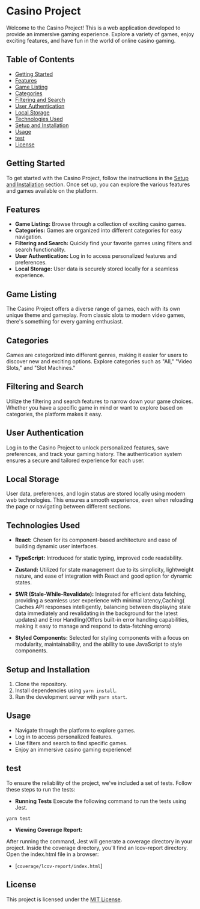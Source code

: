 # Casino Project

Welcome to the Casino Project! This is a web application developed to provide an immersive gaming experience. Explore a variety of games, enjoy exciting features, and have fun in the world of online casino gaming.

## Table of Contents

- [Getting Started](#getting-started)
- [Features](#features)
- [Game Listing](#game-listing)
- [Categories](#categories)
- [Filtering and Search](#filtering-and-search)
- [User Authentication](#user-authentication)
- [Local Storage](#local-storage)
- [Technologies Used](#technologies-used)
- [Setup and Installation](#setup-and-installation)
- [Usage](#usage)
- [test](#test)
- [License](#license)

## Getting Started

To get started with the Casino Project, follow the instructions in the [Setup and Installation](#setup-and-installation) section. Once set up, you can explore the various features and games available on the platform.

## Features

- **Game Listing:** Browse through a collection of exciting casino games.
- **Categories:** Games are organized into different categories for easy navigation.
- **Filtering and Search:** Quickly find your favorite games using filters and search functionality.
- **User Authentication:** Log in to access personalized features and preferences.
- **Local Storage:** User data is securely stored locally for a seamless experience.

## Game Listing

The Casino Project offers a diverse range of games, each with its own unique theme and gameplay. From classic slots to modern video games, there's something for every gaming enthusiast.

## Categories

Games are categorized into different genres, making it easier for users to discover new and exciting options. Explore categories such as "All," "Video Slots," and "Slot Machines."

## Filtering and Search

Utilize the filtering and search features to narrow down your game choices. Whether you have a specific game in mind or want to explore based on categories, the platform makes it easy.

## User Authentication

Log in to the Casino Project to unlock personalized features, save preferences, and track your gaming history. The authentication system ensures a secure and tailored experience for each user.

## Local Storage

User data, preferences, and login status are stored locally using modern web technologies. This ensures a smooth experience, even when reloading the page or navigating between different sections.

## Technologies Used

- **React:** Chosen for its component-based architecture and ease of building dynamic user interfaces.

- **TypeScript:** Introduced for static typing, improved code readability.

- **Zustand:** Utilized for state management due to its simplicity, lightweight nature, and ease of integration with React and good option for dynamic states.

- **SWR (Stale-While-Revalidate):** Integrated for efficient data fetching, providing a seamless user experience with minimal latency,Caching( Caches API responses intelligently, balancing between displaying stale data immediately and revalidating in the background for the latest updates) and Error Handling(Offers built-in error handling capabilities, making it easy to manage and respond to data-fetching errors)

- **Styled Components:** Selected for styling components with a focus on modularity, maintainability, and the ability to use JavaScript to style components.

## Setup and Installation

1. Clone the repository.
2. Install dependencies using `yarn install`.
3. Run the development server with `yarn start`.

## Usage

- Navigate through the platform to explore games.
- Log in to access personalized features.
- Use filters and search to find specific games.
- Enjoy an immersive casino gaming experience!

## test

To ensure the reliability of the project, we've included a set of tests. Follow these steps to run the tests:

- **Running Tests**
Execute the following command to run the tests using Jest.

`yarn test`

- **Viewing Coverage Report:**

After running the command, Jest will generate a coverage directory in your project. Inside the coverage directory, you'll find an lcov-report directory. Open the index.html file in a browser:
- [`coverage/lcov-report/index.html`]

## License

This project is licensed under the [MIT License](LICENSE).
